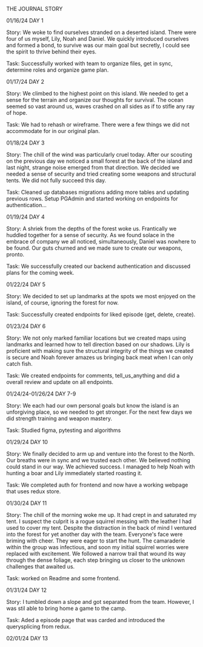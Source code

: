 THE JOURNAL STORY

01/16/24
DAY 1

Story: We woke to find ourselves stranded on a deserted island. There were four of us myself, Lily, Noah and Daniel.
We quickly introduced ourselves and formed a bond, to survive was our main goal but secretly, I could see the spirit
to thrive behind their eyes.

Task: Successfully worked with team to organize files, get in sync, determine roles and organize game plan.

01/17/24
DAY 2

Story: We climbed to the highest point on this island. We needed to get a sense for the terrain and organize
our thoughts for survival. The ocean seemed so vast around us, waves crashed on all sides as if to stifle any
ray of hope.

Task: We had to rehash or wireframe. There were a few things we did not accommodate for in our original plan.

01/18/24
DAY 3

Story: The chill of the wind was particularly cruel today. After our scouting on the previous day we noticed
a small forest at the back of the island and last night, strange noise emerged from that direction. We decided
we needed a sense of security and tried creating some weapons and structural tents. We did not fully succeed this
day.

Task: Cleaned up databases migrations adding more tables and updating previous rows. Setup PGAdmin and started
working on endpoints for authentication...

01/19/24
DAY 4

Story: A shriek from the depths of the forest woke us. Frantically we huddled together for a sense of security.
As we found solace in the embrace of company we all noticed, simultaneously, Daniel was nowhere to be found.
Our guts churned and we made sure to create our weapons, pronto.

Task: We successfully created our backend authentication and discussed plans for the coming week.

01/22/24
DAY 5

Story: We decided to set up landmarks at the spots we most enjoyed on the island, of course, ignoring the forest
for now.

Task: Successfully created endpoints for liked episode (get, delete, create).

01/23/24
DAY 6

Story: We not only marked familiar locations but we created maps using landmarks and learned how to tell direction
based on our shadows. Lily is proficient with making sure the structural integrity of the things we created is secure
and Noah forever amazes us bringing back meat when I can only catch fish.

Task: We created endpoints for comments, tell_us_anything and did a overall review and update on all endpoints.

01/24/24-01/26/24
DAY 7-9

Story: We each had our own personal goals but know the island is an unforgiving place, so we needed to get stronger.
For the next few days we did strength training and weapon mastery.

Task: Studied figma, pytesting and algorithms

01/29/24
DAY 10

Story: We finally decided to arm up and venture into the forest to the North. Our breaths were in sync and we trusted
each other. We believed nothing could stand in our way. We achieved success. I managed to help Noah with hunting a boar
and Lily immediately started roasting it.

Task: We completed auth for frontend and now have a working webpage that uses redux store.

01/30/24
DAY 11

Story: The chill of the morning woke me up. It had crept in and saturated my tent. I suspect the culprit is a rogue
squirrel messing with the leather I had used to cover my tent. Despite the distraction in the back of mind I
ventured into the forest for yet another day with the team. Everyone's face were briming with cheer. They were
eager to start the hunt. The camaraderie within the group was infectious, and soon my initial squirrel worries were
replaced with excitement. We followed a narrow trail that wound its way through the dense foliage, each step bringing
us closer to the unknown challenges that awaited us.

Task: worked on Readme and some frontend.

01/31/24
DAY 12

Story: I tumbled down a slope and got separated from the team. However, I was stil able to bring home a game to the camp.

Task: Aded a episode page that was carded and introduced the querysplicing from redux.

02/01/24
DAY 13
